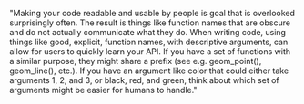 "Making your code readable and usable by people is goal that is overlooked surprisingly often. The result is things like function names that are obscure and do not actually communicate what they do. When writing code, using things like good, explicit, function names, with descriptive arguments, can allow for users to quickly learn your API. If you have a set of functions with a similar purpose, they might share a prefix (see e.g. geom_point(), geom_line(), etc.). If you have an argument like color that could either take arguments 1, 2, and 3, or black, red, and green, think about which set of arguments might be easier for humans to handle."

